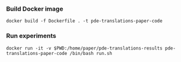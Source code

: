 ### Build Docker image

    docker build -f Dockerfile . -t pde-translations-paper-code

### Run experiments

    docker run -it -v $PWD:/home/paper/pde-translations-results pde-translations-paper-code /bin/bash run.sh
